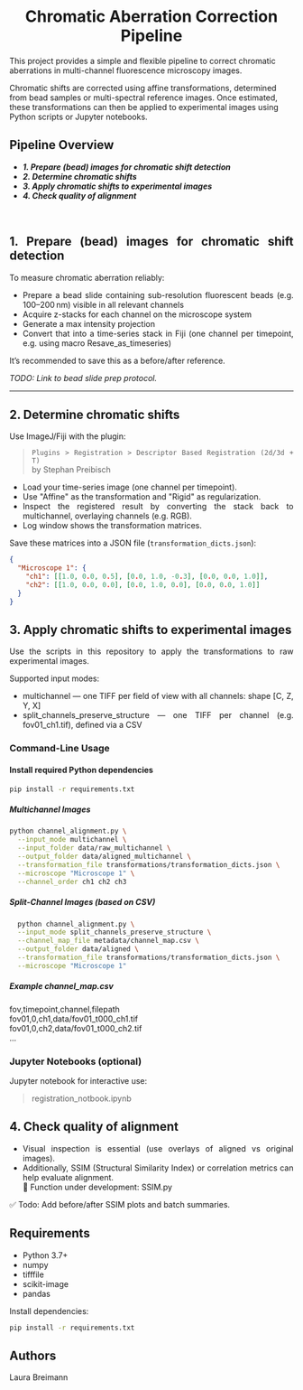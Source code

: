 <div align="center">
  
# Chromatic Aberration Correction Pipeline
</div>

This project provides a simple and flexible pipeline to correct chromatic aberrations in multi-channel fluorescence microscopy images.

Chromatic shifts are corrected using affine transformations, determined from bead samples or multi-spectral reference images. Once estimated, these transformations can then be applied to experimental images using Python scripts or Jupyter notebooks.

## Pipeline Overview

* _**1.	Prepare (bead) images for chromatic shift detection**_
* _**2.	Determine chromatic shifts**_
* _**3.	Apply chromatic shifts to experimental images**_
* _**4.	Check quality of alignment**_



<br />



<div style="text-align: justify">
  
 ## 1.	Prepare (bead) images for chromatic shift detection

To measure chromatic aberration reliably:

- Prepare a bead slide containing sub-resolution fluorescent beads (e.g. 100–200 nm) visible in all relevant channels
- Acquire z-stacks for each channel on the microscope system
- Generate a max intensity projection
- Convert that into a time-series stack in Fiji (one channel per timepoint, e.g. using macro Resave_as_timeseries) 

It’s recommended to save this as a before/after reference.

_TODO: Link to bead slide prep protocol._

---
  
## 2. Determine chromatic shifts

Use ImageJ/Fiji with the plugin:

> `Plugins > Registration > Descriptor Based Registration (2d/3d + T)`  
> by Stephan Preibisch

- Load your time-series image (one channel per timepoint).  
- Use "Affine" as the transformation and "Rigid" as regularization.  
- Inspect the registered result by converting the stack back to multichannel, overlaying channels (e.g. RGB).  
- Log window shows the transformation matrices.

Save these matrices into a JSON file (`transformation_dicts.json`):

```json
{
  "Microscope 1": {
    "ch1": [[1.0, 0.0, 0.5], [0.0, 1.0, -0.3], [0.0, 0.0, 1.0]],
    "ch2": [[1.0, 0.0, 0.0], [0.0, 1.0, 0.0], [0.0, 0.0, 1.0]]
  }
}
```

## 3. Apply chromatic shifts to experimental images

Use the scripts in this repository to apply the transformations to raw experimental images.

Supported input modes:
- multichannel — one TIFF per field of view with all channels: shape [C, Z, Y, X]
- split_channels_preserve_structure — one TIFF per channel (e.g. fov01_ch1.tif), defined via a CSV




### Command-Line Usage

#### Install required Python dependencies

```bash
pip install -r requirements.txt
```

##### Multichannel Images

```bash
python channel_alignment.py \
  --input_mode multichannel \
  --input_folder data/raw_multichannel \
  --output_folder data/aligned_multichannel \
  --transformation_file transformations/transformation_dicts.json \
  --microscope "Microscope 1" \
  --channel_order ch1 ch2 ch3
```


##### Split-Channel Images (based on CSV)

```bash
  python channel_alignment.py \
  --input_mode split_channels_preserve_structure \
  --channel_map_file metadata/channel_map.csv \
  --output_folder data/aligned \
  --transformation_file transformations/transformation_dicts.json \
  --microscope "Microscope 1"
```

##### Example channel_map.csv

fov,timepoint,channel,filepath \
fov01,0,ch1,data/fov01_t000_ch1.tif \
fov01,0,ch2,data/fov01_t000_ch2.tif \
...


### Jupyter Notebooks (optional)

Jupyter notebook for interactive use:

>  registration_notbook.ipynb



## 4. Check quality of alignment   

- Visual inspection is essential (use overlays of aligned vs original images).
- Additionally, SSIM (Structural Similarity Index) or correlation metrics can help evaluate alignment. \
📓 Function under development: SSIM.py

✅ Todo: Add before/after SSIM plots and batch summaries.


##  Requirements

- Python 3.7+
- numpy
- tifffile
- scikit-image
- pandas

Install dependencies:

```bash
pip install -r requirements.txt
```


## Authors

Laura Breimann
